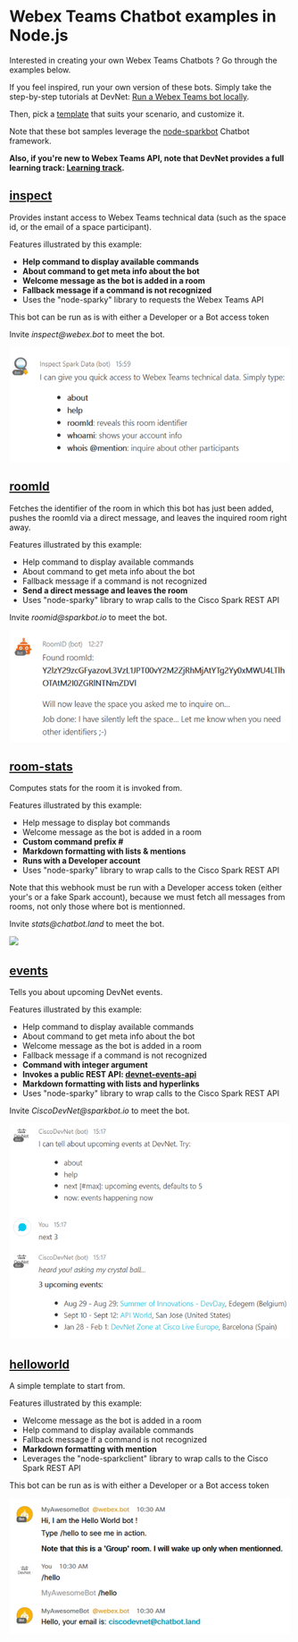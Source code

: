 # Webex Teams Chatbot examples in Node.js

Interested in creating your own Webex Teams Chatbots ? 
Go through the examples below.

If you feel inspired, run your own version of these bots. 
Simply take the step-by-step tutorials at DevNet: [Run a Webex Teams bot locally](https://learninglabs.cisco.com/tracks/collab-cloud/spark-apps/collab-spark-botl-ngrok/step/1).

Then, pick a [template](templates/) that suits your scenario, and customize it.

Note that these bot samples leverage the [node-sparkbot](https://github.com/CiscoDevNet/node-sparkbot) Chatbot framework.

__Also, if you're new to Webex Teams API, note that DevNet provides a full learning track: [Learning track](https://learninglabs.cisco.com/tracks/collab-cloud).__



## [inspect](examples/inspector.js)

Provides instant access to Webex Teams technical data (such as the space id, or the email of a space participant).

Features illustrated by this example:
- **Help command to display available commands**
- **About command to get meta info about the bot**
- **Welcome message as the bot is added in a room**
- **Fallback message if a command is not recognized**
- Uses the "node-sparky" library to requests the Webex Teams API

This bot can be run as is with either a Developer or a Bot access token 

Invite _inspect@webex.bot_ to meet the bot.

![](docs/img/bot-inspect-welcome.png)



## [roomId](examples/roomid-phantom.js)

Fetches the identifier of the room in which this bot has just been added, 
pushes the roomId via a direct message, and leaves the inquired room right away.

Features illustrated by this example:
- Help command to display available commands
- About command to get meta info about the bot
- Fallback message if a command is not recognized
- **Send a direct message and leaves the room**
- Uses "node-sparky" library to wrap calls to the Cisco Spark REST API

Invite _roomid@sparkbot.io_ to meet the bot.

![](docs/img/bot-roomId.png)



## [room-stats](examples/room-stats.js)

Computes stats for the room it is invoked from. 

Features illustrated by this example:
- Help message to display bot commands
- Welcome message as the bot is added in a room
- **Custom command prefix #**
- **Markdown formatting with lists & mentions**
- **Runs with a Developer account**
- Uses "node-sparky" library to wrap calls to the Cisco Spark REST API

Note that this webhook must be run with a Developer access token (either your's or a fake Spark account), because we must fetch all messages from rooms, not only those where bot is mentionned.

Invite _stats@chatbot.land_ to meet the bot.

![](docs/img/bot-room-stats.png)



## [events](examples/devnet/bot.js)

Tells you about upcoming DevNet events.

Features illustrated by this example:
- Help command to display available commands
- About command to get meta info about the bot
- Welcome message as the bot is added in a room
- Fallback message if a command is not recognized
- **Command with integer argument** 
- **Invokes a public REST API: [devnet-events-api](https://devnet-events-api.herokuapp.com/api/v1/events?limit=100)**
- **Markdown formatting with lists and hyperlinks**
- Uses "node-sparky" library to wrap calls to the Cisco Spark REST API

Invite _CiscoDevNet@sparkbot.io_ to meet the bot.

![](docs/img/bot-ciscodevnet-next.png)



## [helloworld](examples/helloworld.js)

A simple template to start from.

Features illustrated by this example:
- Welcome message as the bot is added in a room
- Help command to display available commands
- Fallback message if a command is not recognized
- **Markdown formatting with mention**
- Leverages the "node-sparkclient" library to wrap calls to the Cisco Spark REST API

This bot can be run as is with either a Developer or a Bot access token 

![](docs/img/bot-helloworld.png)